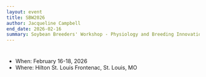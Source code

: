 ```yaml
---
layout: event
title: SBW2026
author: Jacqueline Campbell
end_date: 2026-02-16
summary: Soybean Breeders' Workshop - Physiology and Breeding Innovations 
---
```

<h1 class="uk-heading-divider"></h1>
<ul class="uk-list">
    <li>When: February 16-18, 2026</li>
    <li>Where: Hilton St. Louis Frontenac, St. Louis, MO</li>
</ul>
